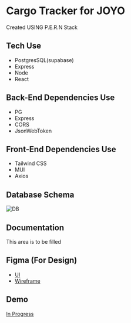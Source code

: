 # Cargo Tracker for JOYO

Created USING P.E.R.N Stack



## Tech Use
- PostgresSQL(supabase)
- Express
- Node
- React


## Back-End Dependencies Use
- PG
- Express
- CORS
- JsonWebToken


## Front-End Dependencies Use
- Tailwind CSS
- MUI
- Axios

## Database Schema
![DB](https://i.imgur.com/pbLPKKy.png)

## Documentation
This area is to be filled

## Figma (For Design)
- [UI](https://www.figma.com/file/hy5vsKje1ghI22cWFKCJQV/Vessel%2FCargo_Tracker-UI?node-id=0%3A1&t=6YaSXEIEXKIbjhjH-1/)
- [Wireframe](https://www.figma.com/file/cmVD7cpQEy4eR6oXXlekDe/Wireframe_Vessel_Tracker?node-id=0%3A1&t=lUzdgDNmcl843YZz-1)

## Demo
[In Progress]()
